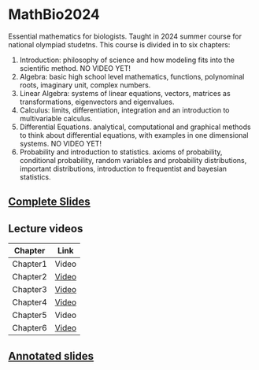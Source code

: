 # MathBio2024
Essential mathematics for biologists. Taught in 2024 summer course for national olympiad studetns. 
This course is divided in to six chapters:
1. Introduction: philosophy of science and how modeling fits into the scientific method. NO VIDEO YET!
2. Algebra: basic high school level mathematics, functions, polynominal roots, imaginary unit, complex numbers.
3. Linear Algebra: systems of linear equations, vectors, matrices as transformations, eigenvectors and eigenvalues. 
4. Calculus: limits, differentiation, integration and an introduction to multivariable calculus.
5. Differential Equations. analytical, computational and graphical methods to think about differential equations, with examples in one dimensional systems. NO VIDEO YET!
6. Probability and introduction to statistics. axioms of probability, conditional probability, random variables and probability distributions, important distributions, introduction to frequentist and bayesian statistics.


## [Complete Slides](https://github.com/amizarmo/courses/blob/main/_MathBio/MathBio2024_slides.pdf)

## Lecture videos
|Chapter|Link|
|---|---|
|Chapter1|Video|
|Chapter2|[Video](https://drive.google.com/drive/folders/1NdQdBG5LZQIhk0lLZicCetYn0y7aZwJL?usp=sharing)|
|Chapter3|[Video](https://drive.google.com/drive/folders/1sCk5eRrrcLF7KEAEdXLqSCVeOGc1Oqxn?usp=sharing)|
|Chapter4|[Video](https://drive.google.com/drive/folders/18Qm-kTizvpH2wheudGZCDy8JPz-hn8TW?usp=sharing)|
|Chapter5|Video|
|Chapter6|[Video](https://drive.google.com/drive/folders/18gXBppIKNInGrqQWpc3WfMfPY19yyoMI?usp=sharing)|

## [Annotated slides](https://github.com/amizarmo/courses/tree/main/_MathBio/2_slides_annotated)